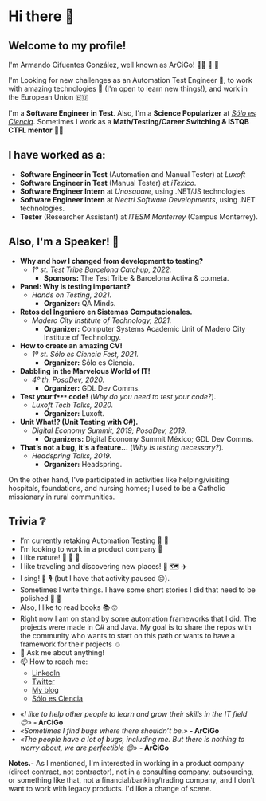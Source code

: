 # Hi there 🐛

## Welcome to my profile!

I'm Armando Cifuentes González, well known as ArCiGo! 🕵️‍♂️ 🔎 🐞

I'm Looking for new challenges as an Automation Test Engineer 🤖, to work with amazing technologies 💪 (I'm open to learn new things!), and work in the European Union 🇪🇺 

I'm a **Software Engineer in Test**. Also, I'm a **Science Popularizer** at *[Sólo es Ciencia](https://soloesciencia.com/)*. Sometimes I work as a **Math/Testing/Career Switching & ISTQB CTFL mentor** 👨‍🏫

## I have worked as a:

* **Software Engineer in Test** (Automation and Manual Tester) at *Luxoft*
* **Software Engineer in Test** (Manual Tester) at *iTexico*.
* **Software Engineer Intern** at *Unosquare*, using .NET/JS technologies
* **Software Engineer Intern** at *Nectri Software Developments*, using .NET technologies.
* **Tester** (Researcher Assistant) at *ITESM Monterrey* (Campus Monterrey). 

## Also, I'm a Speaker! 🎤

* **Why and how I changed from development to testing?**
    * *1º st. Test Tribe Barcelona Catchup, 2022.*
        * **Sponsors:** The Test Tribe & Barcelona Activa & co.meta.
* **Panel: Why is testing important?**
    * *Hands on Testing, 2021.*
        * **Organizer:** QA Minds.
* **Retos del Ingeniero en Sistemas Computacionales.**
    * *Madero City Institute of Technology, 2021.*
        * **Organizer:** Computer Systems Academic Unit of Madero City Institute of Technology.
* **How to create an amazing CV!**
    * *1º st. Sólo es Ciencia Fest, 2021.*
        * **Organizer:** Sólo es Ciencia.
* **Dabbling in the Marvelous World of IT!**
    * *4º th. PosaDev, 2020.*
        * **Organizer:** GDL Dev Comms.
* **Test your f`***` code!** (*Why do you need to test your code?*).
    * *Luxoft Tech Talks, 2020.*
        * **Organizer:** Luxoft.
* **Unit What!? (Unit Testing with C#).**
    * *Digital Economy Summit, 2019; PosaDev, 2019.*
        * **Organizers:** Digital Economy Summit México; GDL Dev Comms.
* **That’s not a bug, it's a feature…** (*Why is testing necessary?*).
    * *Headspring Talks, 2019.*
        * **Organizer:** Headspring.

On the other hand, I've participated in activities like helping/visiting hospitals, foundations, and nursing homes; I used to be a Catholic missionary in rural communities.

## Trivia ❔

- I’m currently retaking Automation Testing 🤖 🦾
- I’m looking to work in a product company 🏢
- I like nature! 🌱 🦁 🌳
- I like traveling and discovering new places! 🧳 🗺️ ✈️
- I sing! 🎼 🎙️ (but I have that activity paused 😔).
- Sometimes I write things. I have some short stories I did that need to be polished 📖 🧒 
- Also, I like to read books 📚 🤓
- Right now I am on stand by some automation frameworks that I did. The projects were made in C# and Java. My goal is to share the repos with the community who wants to start on this path or wants to have a framework for their projects ☺️
- 💬 Ask me about anything!
- 📫 How to reach me:
  - [LinkedIn](https://www.linkedin.com/in/arcigo/)
  - [Twitter](https://twitter.com/_ArCiGo)
  - [My blog](https://arcigo.blogspot.com/)
  - [Sólo es Ciencia](https://soloesciencia.com/?s=arcigo)

* *«I like to help other people to learn and grow their skills in the IT field 😊»* **- ArCiGo**
* *«Sometimes I find bugs where there shouldn’t be.»* **- ArCiGo**
* *«The people have a lot of bugs, including me. But there is nothing to worry about, we are perfectible 😊»* **- ArCiGo**

**Notes.-** As I mentioned, I'm interested in working in a product company (direct contract, not contractor), not in a consulting company, outsourcing, or something like that, not a financial/banking/trading company, and I don't want to work with legacy products. I'd like a change of scene.
